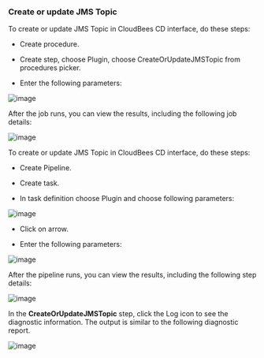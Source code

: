  ### Create or update JMS Topic

To create or update JMS Topic in CloudBees CD interface, do these steps:

* Create procedure.

* Create step, choose Plugin, choose CreateOrUpdateJMSTopic from
                    procedures picker.

* Enter the following parameters: 

![image](images/CreateOrUpdateJMSTopic/ProcedureConfig.png)

                
After the job runs, you can view the results, including the following
job details:

![image](images/CreateOrUpdateJMSTopic/ProcedureResult.png)

To create or update JMS Topic in CloudBees CD interface, do these steps:

* Create Pipeline.

* Create task.

* In task definition choose Plugin and choose following parameters:

![image](images/CreateOrUpdateJMSTopic/PipelinePicker.png)

* Click on arrow.

* Enter the following parameters: 

![image](images/CreateOrUpdateJMSTopic/PipelineConfig.png)

                
After the pipeline runs, you can view the results, including the
following step details:

![image](images/CreateOrUpdateJMSTopic/PipelineResult.png)

In the **CreateOrUpdateJMSTopic** step, click the Log icon to see
the diagnostic information. The output is similar to the following
diagnostic report.

![image](images/CreateOrUpdateJMSTopic/ProcedureLog.png)

